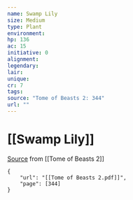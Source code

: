 ```yaml
---
name: Swamp Lily
size: Medium
type: Plant
environment: 
hp: 136
ac: 15
initiative: 0
alignment: 
legendary: 
lair: 
unique: 
cr: 7
tags: 
source: "Tome of Beasts 2: 344"
url: ""
---
```

# [[Swamp Lily]]

[Source](zotero://open-pdf/library/items/9UQIAB6R?page=344) from [[Tome of Beasts 2]]

```pdf
{
	"url": "[[Tome of Beasts 2.pdf]]",
	"page": [344]
}
```

